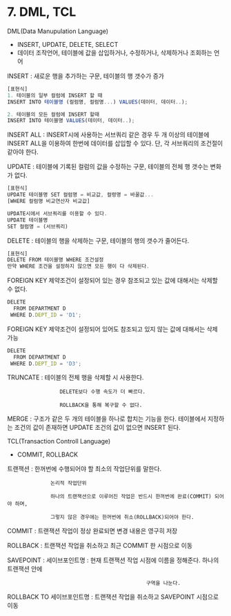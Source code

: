 # 7. DML, TCL

DML(Data Manupulation Language)

* INSERT, UPDATE, DELETE, SELECT
* 데이터 조작언어, 테이블에 값을 삽입하거나, 수정하거나, 삭제하거나 조회하는 언어

INSERT : 새로운 행을 추가하는 구문, 테이블의 행 갯수가 증가

```jsx
[표현식]
1. 테이블의 일부 컬럼에 INSERT 할 때
INSERT INTO 테이블명 (컬럼명, 컬럼명...) VALUES(데이터, 데이터..);

2. 테이블의 모든 컬럼에 INSERT 할때
INSERT INTO 테이블명 VALUES(데이터, 데이터..);
```

INSERT ALL : INSERT시에 사용하는 서브쿼리 같은 경우 두 개 이상의 테이블에 INSERT ALL을 이용하여 한번에 데이터를 삽입할 수 있다. 단, 각 서브쿼리의 조건절이 같아야 한다.

UPDATE : 테이블에 기록된 컬럼의 값을 수정하는 구문, 테이블의 전체 행 갯수는 변화가 없다.

```jsx
[표현식]
UPDATE 테이블명 SET 컬럼명 = 비교값, 컬령명 = 바꿀값...
[WHERE 컬럼명 비교연산자 비교값]
```

```jsx
UPDATE시에서 서브쿼리를 이용할 수 있다.
UPDATE 테이블명
SET 컬럼명 = (서브쿼리)
```

DELETE : 테이블의 행을 삭제하는 구문, 테이블의 행의 갯수가 줄어든다.

```jsx
[표현식]
DELETE FROM 테이블명 WHERE 조건설정
만약 WHERE 조건을 설정하지 않으면 모든 행이 다 삭제된다.
```

FOREIGN KEY 제약조건이 설정되어 있는 경우 참조되고 있는 값에 대해서는 삭제할 수 없다.

```jsx
DELETE
  FROM DEPARTMENT D
 WHERE D.DEPT_ID = 'D1';
```

FOREIGN KEY 제약조건이 설정되어 있어도 참조되고 있지 않는 값에 대해서는 삭제 가능

```jsx
DELETE
  FROM DEPARTMENT D
 WHERE D.DEPT_ID = 'D3';
```

TRUNCATE : 테이블의 전체 행을 삭제할 시 사용한다.

```
                 DELETE보다 수행 속도가 더 빠르다.

                 ROLLBACK을 통해 복구할 수 없다.
```

MERGE : 구조가 같은 두 개의 테이블을 하나로 합치는 기능을 한다. 테이블에서 지정하는 조건의 값이 존재하면 UPDATE 조건의 값이 없으면 INSERT 된다.

TCL(Transaction Controll Language)

* COMMIT, ROLLBACK

트랜잭션 : 한꺼번에 수행되어야 할 최소의 작업단위를 말한다.

```
              논리적 작업단위

              하나의 트랜잭션으로 이루어진 작업은 반드시 한꺼번에 완료(COMMIT) 되어야 하며, 

              그렇지 않은 경우에는 한꺼번에 취소(ROLLBACK)되어야 한다.
```

COMMIT : 트랜잭션 작업이 정상 완료되면 변경 내용은 영구히 저장

ROLLBACK : 트랜잭션 작업을 취소하고 최근 COMMIT 한 시점으로 이동

SAVEPOINT : 세이브포인트명 : 현재 트랜잭션 작업 시점에 이름을 정해준다. 하나의 트랜잭션 안에

```
                                             구역을 나눈다.
```

ROLLBACK TO 세이브포인트명 : 트랜잭션 작업을 취소하고 SAVEPOINT 시점으로 이동
